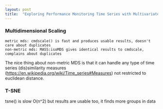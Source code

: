 ```yaml
---
layout: post
title:  "Exploring Performance Monitoring Time Series with Multivariate Tools: MDS and T-SNE"
---
```


### Multidimensional Scaling

    metric mds: cmdscale() is fast and produces usable results, doesn't care about duplicates
    non-metric mds: MASS:isoMDS gives identical results to cmdscale, complains about duplicates

The nice thing about non-metric MDS is that it can handle any type of time series (dis)similarity measures (https://en.wikipedia.org/wiki/Time_series#Measures) not restricted to euclidean distance.

### T-SNE

tsne() is slow O(n^2) but results are usable too, it finds more groups in data
